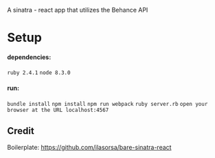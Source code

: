 A sinatra - react app that utilizes the Behance API

# Setup
#### dependencies:
`ruby 2.4.1`
`node 8.3.0`

#### run:
`bundle install`
`npm install`
`npm run webpack`
`ruby server.rb`
`open your browser at the URL localhost:4567`


## Credit
Boilerplate: https://github.com/ilasorsa/bare-sinatra-react